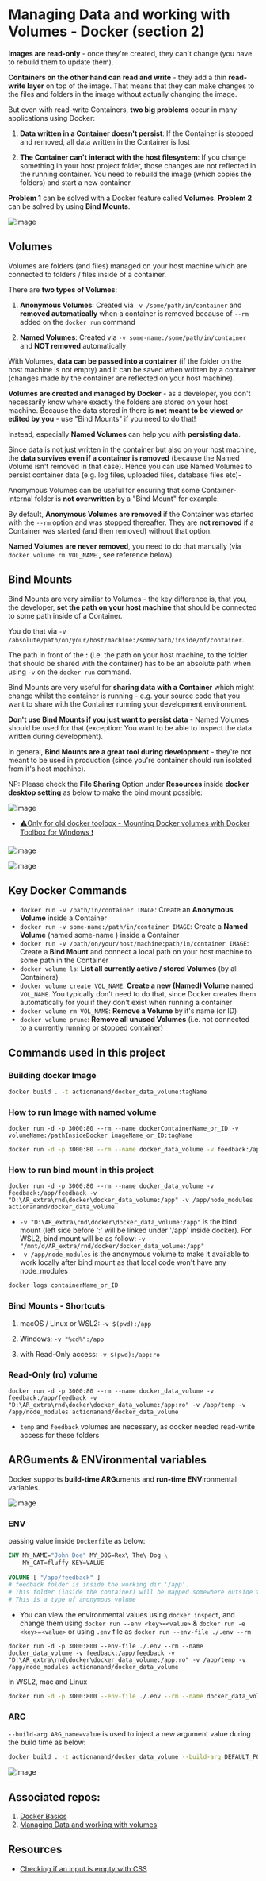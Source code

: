 # Managing Data and working with Volumes - Docker (section 2)

**Images are read-only** - once they're created, they can't change (you have to rebuild them to update them).

**Containers on the other hand can read and write** - they add a thin **read-write layer** on top of the image. That means that they can make changes to the files and folders in the image without actually changing the image.

But even with read-write Containers, **two big problems** occur in many applications using Docker:

1. **Data written in a Container doesn't persist**: If the Container is stopped and removed, all data written in the Container is lost

2. **The Container can't interact with the host filesystem**: If you change something in your host project folder, those changes are not reflected in the running container. You need to rebuild the image (which copies the folders) and start a new container

**Problem 1** can be solved with a Docker feature called **Volumes**. **Problem 2** can be solved by using **Bind Mounts**.

![image](https://github.com/actionanand/docker_data_volume/assets/46064269/0d0e51e8-22f3-4ea0-8653-4728a1622e8e)

## Volumes

Volumes are folders (and files) managed on your host machine which are connected to folders / files inside of a container.

There are **two types of Volumes**:

1. **Anonymous Volumes**: Created via `-v /some/path/in/container` and **removed automatically** when a container is removed because of `--rm` added on the `docker run`
command

2. **Named Volumes**: Created via `-v some-name:/some/path/in/container` and **NOT removed** automatically

With Volumes, **data can be passed into a container** (if the folder on the host machine is not empty) and it can be saved when written by a container (changes made by the container are reflected on your host machine).

**Volumes are created and managed by Docker** - as a developer, you don't necessarily know where exactly the folders are stored on your host machine. Because the data stored in there is **not meant to be viewed or edited by you** - use "Bind Mounts" if you need to do that!

Instead, especially **Named Volumes** can help you with **persisting data**.

Since data is not just written in the container but also on your host machine, the **data survives even if a container is removed** (because the Named Volume isn't removed in that case). Hence you can use Named Volumes to persist container data (e.g. log files, uploaded files, database files etc)-

Anonymous Volumes can be useful for ensuring that some Container-internal folder is **not overwritten** by a "Bind Mount" for example.

By default, **Anonymous Volumes are removed** if the Container was started with the `--rm` option and was stopped thereafter. They are **not removed** if a Container was started (and then removed) without that option.

**Named Volumes are never removed**, you need to do that manually (via `docker volume rm VOL_NAME` , see reference below).

## Bind Mounts

Bind Mounts are very similiar to Volumes - the key difference is, that you, the developer, **set the path on your host machine** that should be connected to some path inside of a Container.

You do that via `-v /absolute/path/on/your/host/machine:/some/path/inside/of/container`.

The path in front of the **:** (i.e. the path on your host machine, to the folder that should be shared with the container) has to be an absolute path when using `-v` on the `docker run` command.

Bind Mounts are very useful for **sharing data with a Container** which might change whilst the
container is running - e.g. your source code that you want to share with the Container running
your development environment.

**Don't use Bind Mounts if you just want to persist data** - Named Volumes should be used for
that (exception: You want to be able to inspect the data written during development).

In general, **Bind Mounts are a great tool during development** - they're not meant to be used in
production (since you're container should run isolated from it's host machine).

NP: Please check the **File Sharing** Option under **Resources** inside **docker desktop setting** as below to make the bind mount possible:

![image](https://github.com/actionanand/docker_data_volume/assets/46064269/7cd1f4f3-5aee-4163-89f2-354f9c495718)

* [⚠️Only for old docker toolbox - Mounting Docker volumes with Docker Toolbox for Windows ❗](https://headsigned.com/posts/mounting-docker-volumes-with-docker-toolbox-for-windows/)

![image](https://github.com/actionanand/docker_data_volume/assets/46064269/e61615c9-26e1-43f6-8685-36406cbe1181)

![image](https://github.com/actionanand/docker_data_volume/assets/46064269/02e6012b-6095-4f77-9d98-e5efeccb0cd8)


## Key Docker Commands

* `docker run -v /path/in/container IMAGE`: Create an **Anonymous Volume** inside a Container
* `docker run -v some-name:/path/in/container IMAGE`: Create a **Named Volume** (named some-name ) inside a Container
* `docker run -v /path/on/your/host/machine:path/in/container IMAGE`: Create a **Bind Mount** and connect a local path on your host machine to some path in the Container
* `docker volume ls`: **List all currently active / stored Volumes** (by all Containers)
* `docker volume create VOL_NAME`: **Create a new (Named) Volume** named `VOL_NAME`. You typically don't need to do that, since Docker creates them automatically for you if they don't exist when running a container
* `docker volume rm VOL_NAME`: **Remove a Volume** by it's name (or ID)
* `docker volume prune`: **Remove all unused Volumes** (i.e. not connected to a currently running or stopped container)

## Commands used in this project

### Building docker Image

```bash
docker build . -t actionanand/docker_data_volume:tagName
```

### How to run Image with named volume

```shell
docker run -d -p 3000:80 --rm --name dockerContainerName_or_ID -v volumeName:/pathInsideDocker imageName_or_ID:tagName
```

```bash
docker run -d -p 3000:80 --rm --name docker_data_volume -v feedback:/app/feedback actionanand/docker_data_volume:tagName
```

### How to run bind mount in this project

```shell
docker run -d -p 3000:80 --rm --name docker_data_volume -v feedback:/app/feedback -v "D:\AR_extra\rnd\docker\docker_data_volume:/app" -v /app/node_modules actionanand/docker_data_volume
```
- `-v "D:\AR_extra\rnd\docker\docker_data_volume:/app"` is the bind mount (left side before ':' will be linked under '/app' inside docker). For WSL2, bind mount will be as follow: `-v "/mnt/d/AR_extra/rnd/docker/docker_data_volume:/app"`
- `-v /app/node_modules` is the anonymous volume to make it available to work locally after bind mount as that local code won't have any node_modules

```bash
docker logs containerName_or_ID
```

### Bind Mounts - Shortcuts

1. macOS / Linux or WSL2: `-v $(pwd):/app`

2. Windows: `-v "%cd%":/app`

3. with Read-Only access: `-v $(pwd):/app:ro`

### Read-Only (ro) volume

```shell
docker run -d -p 3000:80 --rm --name docker_data_volume -v feedback:/app/feedback -v "D:\AR_extra\rnd\docker\docker_data_volume:/app:ro" -v /app/temp -v /app/node_modules actionanand/docker_data_volume
```
- `temp` and `feedback` volumes are necessary, as docker needed read-write access for these folders

## ARGuments & ENVironmental variables

Docker supports **build-time ARG**uments and **run-time ENV**ironmental variables.

![image](https://github.com/actionanand/docker_data_volume/assets/46064269/b93157ef-c49e-48cf-8bd6-2b015612b4d4)

### ENV

passing value inside `Dockerfile` as below:

```Dockerfile
ENV MY_NAME="John Doe" MY_DOG=Rex\ The\ Dog \
    MY_CAT=fluffy KEY=VALUE
    
VOLUME [ "/app/feedback" ]
# feedback folder is inside the working dir '/app'.
# This folder (inside the container) will be mapped somewhere outside the container (in hard disk).
# This is a type of anonymous volume
```

* You can view the environmental values using `docker inspect`, and change them using `docker run --env <key>=<value>` & `docker run -e <key>=<value>` or using `.env` file as `docker run --env-file ./.env --rm`

```shell
docker run -d -p 3000:800 --env-file ./.env --rm --name docker_data_volume -v feedback:/app/feedback -v "D:\AR_extra\rnd\docker\docker_data_volume:/app:ro" -v /app/temp -v /app/node_modules actionanand/docker_data_volume
```

In WSL2, mac and Linux
```bash
docker run -d -p 3000:800 --env-file ./.env --rm --name docker_data_volume -v feedback:/app/feedback -v $(pwd):/app:ro -v /app/temp -v /app/node_modules actionanand/docker_data_volume
```

### ARG

`--build-arg ARG_name=value` is used to inject a new argument value during the build time as below:

```bash
docker build . -t actionanand/docker_data_volume --build-arg DEFAULT_PORT=600
```

![image](https://github.com/actionanand/docker_data_volume/assets/46064269/8d47c010-b778-4246-b383-34f204bb3f2f)


## Associated repos:

1. [Docker Basics](https://github.com/actionanand/docker_playground)
2. [Managing Data and working with volumes](https://github.com/actionanand/docker_data_volume)

## Resources

* [Checking if an input is empty with CSS](https://zellwk.com/blog/check-empty-input-css/)